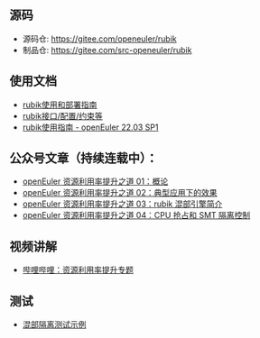 ## 源码
- 源码仓: https://gitee.com/openeuler/rubik
- 制品仓: https://gitee.com/src-openeuler/rubik

## 使用文档
- [rubik使用和部署指南](https://gitee.com/openeuler/rubik/blob/master/README.md)
- [rubik接口/配置/约束等](https://gitee.com/openeuler/rubik/tree/master/docs)
- [rubik使用指南 - openEuler 22.03 SP1](https://docs.openeuler.org/zh/docs/22.03_LTS_SP1/docs/rubik/overview.html)

## 公众号文章（持续连载中）：
- [openEuler 资源利用率提升之道 01：概论](https://mp.weixin.qq.com/s/x9sdogEslRJJ5mDbs5bxgQ)
- [openEuler 资源利用率提升之道 02：典型应用下的效果](https://mp.weixin.qq.com/s/anOTdRIufYaj5pl4hy1e_A)
- [openEuler 资源利用率提升之道 03：rubik 混部引擎简介](https://mp.weixin.qq.com/s/jJXeBCRM2k92rPqyA6SL-Q)
- [openEuler 资源利用率提升之道 04：CPU 抢占和 SMT 隔离控制](https://mp.weixin.qq.com/s/8Odi24WjKAho8SYsYd7a1A)


## 视频讲解
- [哔哩哔哩：资源利用率提升专题](https://www.bilibili.com/video/BV1MV4y1x7hb)


## 测试
- [混部隔离测试示例](https://docs.openeuler.org/zh/docs/22.03_LTS/docs/rubik/%E6%B7%B7%E9%83%A8%E9%9A%94%E7%A6%BB%E7%A4%BA%E4%BE%8B.html)
